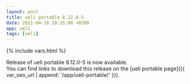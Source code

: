 ```yaml
---
layout: post
title: ueli portable 8.12.0-5
date: 2021-04-18 20:25:00 +0200
app: ueli
tags: [ueli]
---
```

{% include vars.html %}

Release of ueli portable 8.12.0-5 is now available.<br />
You can find links to download this release on the [ueli portable page]({{ var_seo_url | append: '/app/ueli-portable/' }}).
